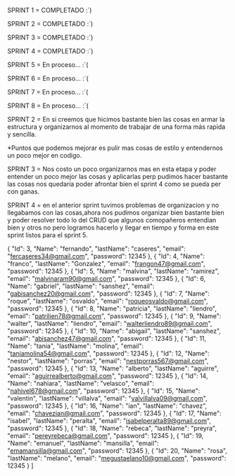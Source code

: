 SPRINT 1 = COMPLETADO :´)

SPRINT 2 = COMPLETADO :´)

SPRINT 3 = COMPLETADO :´)

SPRINT 4 = COMPLETADO :´)

SPRINT 5 = En proceso... :´(

SPRINT 6 = En proceso... :´(

SPRINT 7 = En proceso... :´(

SPRINT 8 = En proceso... :´(
 
SPRINT 2 = En si creemos que hicimos bastante bien las cosas en armar la estructura y organizarnos al momento de trabajar de una forma más rapida y sencilla.
 
*Puntos que podemos mejorar es pulir mas cosas de estilo y entendernos un poco mejor en codigo.

SPRINT 3 = Nos costo un poco organizarnos mas en esta etapa y poder entender un poco mejor las cosas y aplicarlas perp pudimos
hacer bastante las cosas nos quedaria poder afrontar bien el sprint 4 como se pueda per con ganas.

SPRINT 4 = en el anterior sprint tuvimos problemas de organizacion y no llegabamos con las cosas,ahora nos pudimos organizar bien
bastante bien y poder resolver todo lo del CRUD que algunos comopañeros entendian bien y otros no pero logramos hacerlo y llegar en tiempo y forma en este sprint listos para el sprint 5.



{
    "Id": 3,
    "Name": "fernando",
    "lastName": "caseres",
    "email": "fercaseres34@gmail.com",
    "password": 12345
},
{
    "Id": 4,
    "Name": "franco",
    "lastName": "Gonzalez",
    "email": "frangon47@gmail.com",
    "password": 12345
},
{
    "Id": 5,
    "Name": "malvina",
    "lastName": "ramirez",
    "email": "malvinaram90@gmail.com",
    "password": 12345
},
{
    "Id": 6,
    "Name": "gabriel",
    "lastName": "sanshez",
    "email": "gabisanchez20@gmail.com",
    "password": 12345
},
{
    "Id": 7,
    "Name": "roque",
    "lastName": "osvaldo",
    "email": "roqueosvaldo@gmail.com",
    "password": 12345
},
{
    "Id": 8,
    "Name": "patricia",
    "lastName": "liendro",
    "email": "patrilien78@gmail.com",
    "password": 12345
},
{
    "Id": 9,
    "Name": "walter",
    "lastName": "liendro",
    "email": "walterliendro89@gmail.com",
    "password": 12345
},
{
    "Id": 10,
    "Name": "abigail",
    "lastName": "sanshez",
    "email": "abisanchez47@gmail.com",
    "password": 12345
},
{
    "Id": 11,
    "Name": "tania",
    "lastName": "molina",
    "email": "taniamolina54@gmail.com",
    "password": 12345
},
{
    "Id": 12,
    "Name": "nestor",
    "lastName": "porras",
    "email": "nestporras567@gmail.com",
    "password": 12345
},
{
    "Id": 13,
    "Name": "alberto",
    "lastName": "aguirre",
    "email": "aguirrealberto@gmail.com",
    "password": 12345
},
{
    "Id": 14,
    "Name": "nahiara",
    "lastName": "velasco",
    "email": "nahivel678@gmail.com",
    "password": 12345
},
{
    "Id": 15,
    "Name": "valentin",
    "lastName": "villalva",
    "email": "valvillalva09@gmail.com",
    "password": 12345
},
{
    "Id": 16,
    "Name": "ian",
    "lastName": "chavez",
    "email": "chavezian@gmail.com",
    "password": 12345
},
{
    "Id": 17,
    "Name": "isabel",
    "lastName": "peralta",
    "email": "isabelperalta89@gmail.com",
    "password": 12345
},
{
    "Id": 18,
    "Name": "rebeca",
    "lastName": "preyra",
    "email": "pereyrebeca@gmail.com",
    "password": 12345
},
{
    "Id": 19,
    "Name": "emanuel",
    "lastName": "mansilla",
    "email": "emamansilla@gmail.com",
    "password": 12345
},
{
    "Id": 20,
    "Name": "rosa",
    "lastName": "melano",
    "email": "megustaelano10@gmail.com",
    "password": 12345
}
]